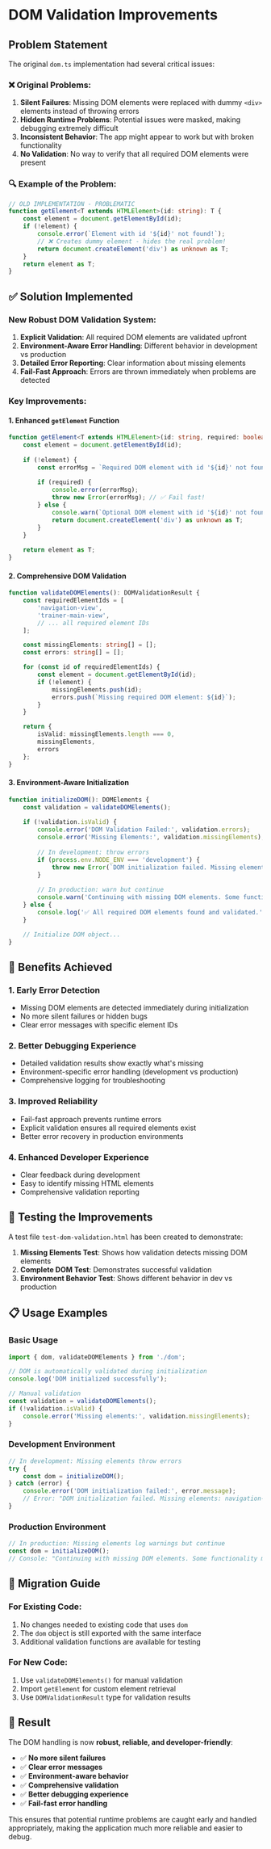 # DOM Validation Improvements

## Problem Statement

The original `dom.ts` implementation had several critical issues:

### ❌ **Original Problems:**

1. **Silent Failures**: Missing DOM elements were replaced with dummy `<div>` elements instead of throwing errors
2. **Hidden Runtime Problems**: Potential issues were masked, making debugging extremely difficult
3. **Inconsistent Behavior**: The app might appear to work but with broken functionality
4. **No Validation**: No way to verify that all required DOM elements were present

### 🔍 **Example of the Problem:**

```typescript
// OLD IMPLEMENTATION - PROBLEMATIC
function getElement<T extends HTMLElement>(id: string): T {
    const element = document.getElementById(id);
    if (!element) {
        console.error(`Element with id '${id}' not found!`);
        // ❌ Creates dummy element - hides the real problem!
        return document.createElement('div') as unknown as T;
    }
    return element as T;
}
```

## ✅ **Solution Implemented**

### **New Robust DOM Validation System:**

1. **Explicit Validation**: All required DOM elements are validated upfront
2. **Environment-Aware Error Handling**: Different behavior in development vs production
3. **Detailed Error Reporting**: Clear information about missing elements
4. **Fail-Fast Approach**: Errors are thrown immediately when problems are detected

### **Key Improvements:**

#### 1. **Enhanced `getElement` Function**
```typescript
function getElement<T extends HTMLElement>(id: string, required: boolean = true): T {
    const element = document.getElementById(id);
    
    if (!element) {
        const errorMsg = `Required DOM element with id '${id}' not found!`;
        
        if (required) {
            console.error(errorMsg);
            throw new Error(errorMsg); // ✅ Fail fast!
        } else {
            console.warn(`Optional DOM element with id '${id}' not found.`);
            return document.createElement('div') as unknown as T;
        }
    }
    
    return element as T;
}
```

#### 2. **Comprehensive DOM Validation**
```typescript
function validateDOMElements(): DOMValidationResult {
    const requiredElementIds = [
        'navigation-view',
        'trainer-main-view',
        // ... all required element IDs
    ];

    const missingElements: string[] = [];
    const errors: string[] = [];

    for (const id of requiredElementIds) {
        const element = document.getElementById(id);
        if (!element) {
            missingElements.push(id);
            errors.push(`Missing required DOM element: ${id}`);
        }
    }

    return {
        isValid: missingElements.length === 0,
        missingElements,
        errors
    };
}
```

#### 3. **Environment-Aware Initialization**
```typescript
function initializeDOM(): DOMElements {
    const validation = validateDOMElements();
    
    if (!validation.isValid) {
        console.error('DOM Validation Failed:', validation.errors);
        console.error('Missing Elements:', validation.missingElements);
        
        // In development: throw errors
        if (process.env.NODE_ENV === 'development') {
            throw new Error(`DOM initialization failed. Missing elements: ${validation.missingElements.join(', ')}`);
        }
        
        // In production: warn but continue
        console.warn('Continuing with missing DOM elements. Some functionality may be broken.');
    } else {
        console.log('✅ All required DOM elements found and validated.');
    }

    // Initialize DOM object...
}
```

## 🎯 **Benefits Achieved**

### **1. Early Error Detection**
- Missing DOM elements are detected immediately during initialization
- No more silent failures or hidden bugs
- Clear error messages with specific element IDs

### **2. Better Debugging Experience**
- Detailed validation results show exactly what's missing
- Environment-specific error handling (development vs production)
- Comprehensive logging for troubleshooting

### **3. Improved Reliability**
- Fail-fast approach prevents runtime errors
- Explicit validation ensures all required elements exist
- Better error recovery in production environments

### **4. Enhanced Developer Experience**
- Clear feedback during development
- Easy to identify missing HTML elements
- Comprehensive validation reporting

## 🧪 **Testing the Improvements**

A test file `test-dom-validation.html` has been created to demonstrate:

1. **Missing Elements Test**: Shows how validation detects missing DOM elements
2. **Complete DOM Test**: Demonstrates successful validation
3. **Environment Behavior Test**: Shows different behavior in dev vs production

## 📋 **Usage Examples**

### **Basic Usage**
```typescript
import { dom, validateDOMElements } from './dom';

// DOM is automatically validated during initialization
console.log('DOM initialized successfully');

// Manual validation
const validation = validateDOMElements();
if (!validation.isValid) {
    console.error('Missing elements:', validation.missingElements);
}
```

### **Development Environment**
```typescript
// In development: Missing elements throw errors
try {
    const dom = initializeDOM();
} catch (error) {
    console.error('DOM initialization failed:', error.message);
    // Error: "DOM initialization failed. Missing elements: navigation-view, trainer-main-view"
}
```

### **Production Environment**
```typescript
// In production: Missing elements log warnings but continue
const dom = initializeDOM();
// Console: "Continuing with missing DOM elements. Some functionality may be broken."
```

## 🔧 **Migration Guide**

### **For Existing Code:**
1. No changes needed to existing code that uses `dom`
2. The `dom` object is still exported with the same interface
3. Additional validation functions are available for testing

### **For New Code:**
1. Use `validateDOMElements()` for manual validation
2. Import `getElement` for custom element retrieval
3. Use `DOMValidationResult` type for validation results

## 🎉 **Result**

The DOM handling is now **robust, reliable, and developer-friendly**:

- ✅ **No more silent failures**
- ✅ **Clear error messages**
- ✅ **Environment-aware behavior**
- ✅ **Comprehensive validation**
- ✅ **Better debugging experience**
- ✅ **Fail-fast error handling**

This ensures that potential runtime problems are caught early and handled appropriately, making the application much more reliable and easier to debug. 